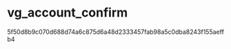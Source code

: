 vg_account_confirm
==================

5f50d8b9c070d688d74a6c875d6a48d2333457fab98a5c0dba8243f155aeffb4

